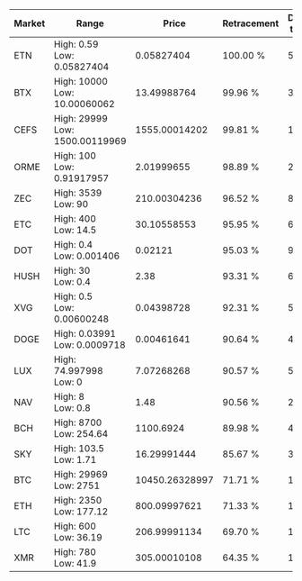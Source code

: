 | Market | Range | Price| Retracement | Doubles to 50% |
| --- | --- | --- | --- | --- |
| ETN | High: 0.59<br />Low: 0.05827404 | 0.05827404 | 100.00 % | 5.56 |
| BTX | High: 10000<br />Low: 10.00060062 | 13.49988764 | 99.96 % | 370.74 |
| CEFS | High: 29999<br />Low: 1500.00119969 | 1555.00014202 | 99.81 % | 10.13 |
| ORME | High: 100<br />Low: 0.91917957 | 2.01999655 | 98.89 % | 24.98 |
| ZEC | High: 3539<br />Low: 90 | 210.00304236 | 96.52 % | 8.64 |
| ETC | High: 400<br />Low: 14.5 | 30.10558553 | 95.95 % | 6.88 |
| DOT | High: 0.4<br />Low: 0.001406 | 0.02121 | 95.03 % | 9.46 |
| HUSH | High: 30<br />Low: 0.4 | 2.38 | 93.31 % | 6.39 |
| XVG | High: 0.5<br />Low: 0.00600248 | 0.04398728 | 92.31 % | 5.75 |
| DOGE | High: 0.03991<br />Low: 0.0009718 | 0.00461641 | 90.64 % | 4.43 |
| LUX | High: 74.997998<br />Low: 0 | 7.07268268 | 90.57 % | 5.30 |
| NAV | High: 8<br />Low: 0.8 | 1.48 | 90.56 % | 2.97 |
| BCH | High: 8700<br />Low: 254.64 | 1100.6924 | 89.98 % | 4.07 |
| SKY | High: 103.5<br />Low: 1.71 | 16.29991444 | 85.67 % | 3.23 |
| BTC | High: 29969<br />Low: 2751 | 10450.26328997 | 71.71 % | 1.57 |
| ETH | High: 2350<br />Low: 177.12 | 800.09997621 | 71.33 % | 1.58 |
| LTC | High: 600<br />Low: 36.19 | 206.99991134 | 69.70 % | 1.54 |
| XMR | High: 780<br />Low: 41.9 | 305.00010108 | 64.35 % | 1.35 |
